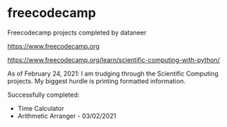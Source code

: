 # freecodecamp
Freecodecamp projects completed by dataneer

https://www.freecodecamp.org

https://www.freecodecamp.org/learn/scientific-computing-with-python/

As of February 24, 2021: I am trudging through the Scientific Computing projects. My biggest hurdle is printing formatted information.

Successfully completed:
 * Time Calculator
 * Arithmetic Arranger - 03/02/2021
